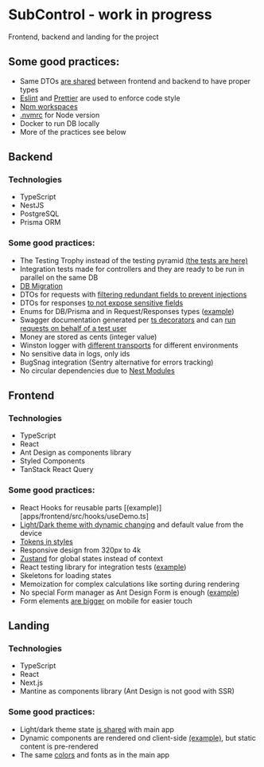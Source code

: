 # SubControl - work in progress

Frontend, backend and landing for the project

## Some good practices:

- Same DTOs [are shared](packages/shared-dtos) between frontend and backend to have proper types
- [Eslint](.eslintrc.js) and [Prettier](.prettierrc) are used to enforce code style
- [Npm workspaces](package.json)
- [.nvmrc](.nvmrc) for Node version
- Docker to run DB locally
- More of the practices see below

## Backend

### Technologies

- TypeScript
- NestJS
- PostgreSQL
- Prisma ORM

### Some good practices:

- The Testing Trophy instead of the testing pyramid [(the tests are here)](apps/backend/tests)
- Integration tests made for controllers and they are ready to be run in parallel on the same DB
- [DB Migration](apps/backend/prisma/migrations)
- DTOs for requests with [filtering redundant fields to prevent injections](apps/backend/src/main.ts)
- DTOs for responses [to not expose sensitive fields](apps/backend/src/modules/transformers/transformers.service.ts)
- Enums for DB/Prisma and in Request/Responses types ([example](packages/shared-dtos/src/subscriptions/requests.dto.ts))
- Swagger documentation generated per [ts decorators](apps/backend/src/modules/subscriptions/subscriptions.controller.ts) and can [run requests on behalf of a test user](apps/backend/src/utils/swagger.ts)
- Money are stored as cents (integer value)
- Winston logger with [different transports](apps/backend/src/config/winston-logger.config.ts) for different environments
- No sensitive data in logs, only ids
- BugSnag integration (Sentry alternative for errors tracking)
- No circular dependencies due to [Nest Modules](apps/backend/src/modules/subscriptions/subscriptions.module.ts)

## Frontend

### Technologies

- TypeScript
- React
- Ant Design as components library
- Styled Components
- TanStack React Query

### Some good practices:

- React Hooks for reusable parts [(example)][apps/frontend/src/hooks/useDemo.ts]
- [Light/Dark theme with dynamic changing](apps/frontend/src/store/themeSwitcher.store.ts) and default value from the device
- [Tokens in styles](apps/frontend/src/components/Layout/Layout.styled.ts)
- Responsive design from 320px to 4k
- [Zustand](apps/frontend/src/store) for global states instead of context
- React testing library for integration tests ([example](apps/frontend/src/pages/Login.test.tsx))
- Skeletons for loading states
- Memoization for complex calculations like sorting during rendering
- No special Form manager as Ant Design Form is enough ([example](apps/frontend/src/components/UI/SubscriptionForm.tsx))
- Form elements [are bigger](apps/frontend/src/components/UI/FormElementsAdjuster.tsx) on mobile for easier touch


## Landing

### Technologies

- TypeScript
- React
- Next.js
- Mantine as components library (Ant Design is not good with SSR)

### Some good practices:

- Light/dark theme state [is shared](apps/landing/src/components/ThemeSwitcher.tsx) with main app
- Dynamic components are rendered ond client-side  [(example)](apps/landing/src/components/ThemeSwitcher.tsx), but static content is pre-rendered
- The same [colors](apps/landing/src/app/layout.tsx) and fonts as in the main app
